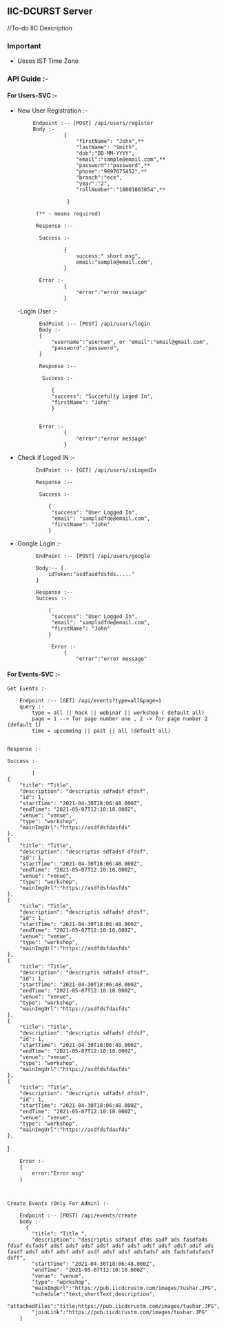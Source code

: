 ## IIC-DCURST Server

//To-do IIC Description

### Important

- Ueses IST Time Zone

### API Guide :-

#### For Users-SVC :-

- New User Registration :-

           Endpoint :-- [POST] /api/users/register
           Body :-
                     {
                         "firstName": "John",**
                         "lastName": "Smith",
                         "dob":"DD-MM-YYYY",
                         "email":"sample@email.com",**
                         "password":"password",**
                         "phone":"9897675452",**
                         "branch":"ece",
                         "year":"2",
                         "rollNumber":"18001003054",**

                      }

            (** - means required)

            Response :--

             Success :-

                     {
                         success:" short msg",
                         email:"sample@email.com",
                     }

             Error :-
                     {
                         "error":"error message"
                     }

  -Login User :-

             EndPoint :-- [POST] /api/users/login
             Body :-
             {
                 "username":"usernam", or "email":"email@gmail.com",
                 "password":"password",
             }

             Response :--

              Success :-

                 {
                 "success": "Succefully Loged In",
                 "firstName": "John"
                 }


             Error :-
                     {
                         "error":"error message"
                     }

- Check if Loged IN :-

            EndPoint :-- [GET] /api/users/isLogedIn

            Response :--

             Success :-

                {
                 "success": "User Logged In",
                 "email": "samplsdfde@email.com",
                 "firstName": "John"
                }

- Google Login :-

            EndPoint :-- [POST] /api/users/google

            Body:-- {
                idToken:"asdfasdfdsfds....."
            }

            Response :--
            Success :-

                {
                 "success": "User Logged In",
                 "email": "samplsdfde@email.com",
                 "firstName": "John"
                }

                 Error :-
                     {
                         "error":"error message"

#### For Events-SVC :-

    Get Events :-

        Endpoint :-- [GET] /api/events?type=all&page=1
        query :-
            type = all || hack || webinar || workshop ( default all)
            page = 1 --> for page number one , 2 -> for page number 2 (default 1)
            time = upcomming || past || all (default all)


    Response :-

    Success :-

            [
    {
        "title": "Title",
        "description": "descriptis sdfadsf dfdsf",
        "id": 1,
        "startTime": "2021-04-30T18:06:48.000Z",
        "endTime": "2021-05-07T12:10:10.000Z",
        "venue": "venue",
        "type": "workshop",
        "mainImgUrl":"https://asdfdsfdasfds"
    },
    {
        "title": "Title",
        "description": "descriptis sdfadsf dfdsf",
        "id": 1,
        "startTime": "2021-04-30T18:06:48.000Z",
        "endTime": "2021-05-07T12:10:10.000Z",
        "venue": "venue",
        "type": "workshop",
        "mainImgUrl":"https://asdfdsfdasfds"
    },
    {
        "title": "Title",
        "description": "descriptis sdfadsf dfdsf",
        "id": 1,
        "startTime": "2021-04-30T18:06:48.000Z",
        "endTime": "2021-05-07T12:10:10.000Z",
        "venue": "venue",
        "type": "workshop",
        "mainImgUrl":"https://asdfdsfdasfds"
    },
    {
        "title": "Title",
        "description": "descriptis sdfadsf dfdsf",
        "id": 1,
        "startTime": "2021-04-30T18:06:48.000Z",
        "endTime": "2021-05-07T12:10:10.000Z",
        "venue": "venue",
        "type": "workshop",
        "mainImgUrl":"https://asdfdsfdasfds"
    },
    {
        "title": "Title",
        "description": "descriptis sdfadsf dfdsf",
        "id": 1,
        "startTime": "2021-04-30T18:06:48.000Z",
        "endTime": "2021-05-07T12:10:10.000Z",
        "venue": "venue",
        "type": "workshop",
        "mainImgUrl":"https://asdfdsfdasfds"
    },
    {
        "title": "Title",
        "description": "descriptis sdfadsf dfdsf",
        "id": 1,
        "startTime": "2021-04-30T18:06:48.000Z",
        "endTime": "2021-05-07T12:10:10.000Z",
        "venue": "venue",
        "type": "workshop",
        "mainImgUrl":"https://asdfdsfdasfds"
    },

]

        Error :-
        {
            error:"Error msg"
        }



    Create Events (Only For Admin) :-

        Endpoint :-- [POST] /api/events/create
        body :-
          {
            "title": "Title ",
            "description": "descriptis sdfadsf dfds sadf ads fasdfads fdsaf dsfadsf adsf adsf adsf adsf adsf adsf adsf adsf adsf adsf ads fasdf adsf adsf adsf adsf asdf adsf adsf adsfadsf ads fadsfadsfadsf dsff",
            "startTime": "2021-04-30T18:06:48.000Z",
            "endTime": "2021-05-07T12:10:10.000Z",
            "venue": "venue",
            "type": "workshop",
            "mainImgUrl":"https://pub.iicdcrustm.com/images/tushar.JPG",
            "schedule":"text;shortText;description",
            "attachedFiles":"title;https://pub.iicdcrustm.com/images/tushar.JPG",
            "joinLink":"https://pub.iicdcrustm.com/images/tushar.JPG"
        }
